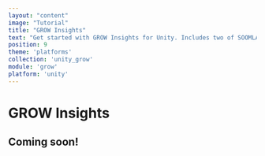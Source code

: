 ```yaml
---
layout: "content"
image: "Tutorial"
title: "GROW Insights"
text: "Get started with GROW Insights for Unity. Includes two of SOOMLA's modules: Core and Highway. Learn how to easily integrate Soomla Insights and Data Sharing capabilities into your game."
position: 9
theme: 'platforms'
collection: 'unity_grow'
module: 'grow'
platform: 'unity'
---
```


# GROW Insights

## Coming soon!
